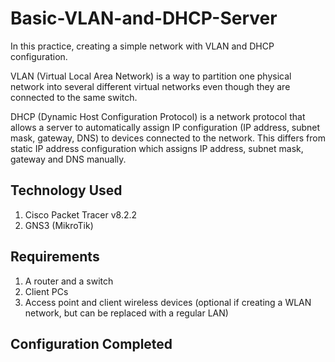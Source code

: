 # Basic-VLAN-and-DHCP-Server
In this practice, creating a simple network with VLAN and DHCP configuration. 

VLAN (Virtual Local Area Network) is a way to partition one physical network into several different virtual networks even though they are connected to the same switch.

DHCP (Dynamic Host Configuration Protocol) is a network protocol that allows a server to automatically assign IP configuration (IP address, subnet mask, gateway, DNS) to devices connected to the network. This differs from static IP address configuration which assigns IP address, subnet mask, gateway and DNS manually.

## Technology Used
1. Cisco Packet Tracer v8.2.2
2. GNS3 (MikroTik)

## Requirements
1. A router and a switch
2. Client PCs
3. Access point and client wireless devices (optional if creating a WLAN network, but can be replaced with a regular LAN)

## Configuration Completed
